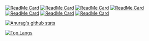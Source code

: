 

[![ReadMe Card](https://github-readme-stats.vercel.app/api/pin/?username=ifgyong&repo=iOSDataFactory)](https://github.com/ifgyong/iOSDataFactory)
[![ReadMe Card](https://github-readme-stats.vercel.app/api/pin/?username=ifgyong&repo=flutter_easyHub)](https://github.com/ifgyong/flutter_easyHub)
[![ReadMe Card](https://github-readme-stats.vercel.app/api/pin/?username=ifgyong&repo=demo)](https://github.com/ifgyong/demo)
[![ReadMe Card](https://github-readme-stats.vercel.app/api/pin/?username=ifgyong&repo=flutter-example)](https://github.com/ifgyong/flutter-example)
[![ReadMe Card](https://github-readme-stats.vercel.app/api/pin/?username=ifgyong&repo=flutter-guide)](https://github.com/ifgyong/flutter-guide)
[![ReadMe Card](https://github-readme-stats.vercel.app/api/pin/?username=ifgyong&repo=flutter_custom_calendar)](https://github.com/ifgyong/flutter_custom_calendar)
[![ReadMe Card](https://github-readme-stats.vercel.app/api/pin/?username=ifgyong&repo=flutter_simple_record_and_player)](https://github.com/ifgyong/flutter_simple_record_and_player)


[![Anurag's github stats](https://github-readme-stats.vercel.app/api?username=ifgyong)](https://github.com/ifgyong/ifgyong)

[![Top Langs](https://github-readme-stats.vercel.app/api/top-langs/?username=ifgyong&hide=c,c%2B%2B)](https://github.com/ifgyong/ifgyong)


<!--
**ifgyong/ifgyong** is a ✨ _special_ ✨ repository because its `README.md` (this file) appears on your GitHub profile.

Here are some ideas to get you started:

- 🔭 I’m currently working on ...
- 🌱 I’m currently learning ...
- 👯 I’m looking to collaborate on ...
- 🤔 I’m looking for help with ...
- 💬 Ask me about ...
- 📫 How to reach me: ...
- 😄 Pronouns: ...
- ⚡ Fun fact: ...
-->
